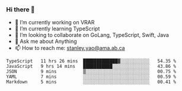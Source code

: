 ### Hi there 👋

- 🔭 I’m currently working on VRAR
- 🌱 I’m currently learning TypeScript
- 👯 I’m looking to collaborate on GoLang, TypeScript, Swift, Java
- 💬 Ask me about Anything
- 📫 How to reach me: stanley.yao@ama.ab.ca


<!--START_SECTION:waka-->
```text
TypeScript   11 hrs 26 mins  █████████████▓░░░░░░░░░░░   54.35 % 
JavaScript   9 hrs 14 mins   ███████████░░░░░░░░░░░░░░   43.86 % 
JSON         9 mins          ▒░░░░░░░░░░░░░░░░░░░░░░░░   00.75 % 
YAML         7 mins          ░░░░░░░░░░░░░░░░░░░░░░░░░   00.59 % 
Markdown     5 mins          ░░░░░░░░░░░░░░░░░░░░░░░░░   00.41 % 
```
<!--END_SECTION:waka-->
